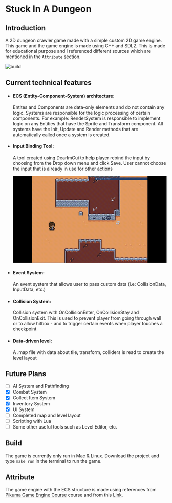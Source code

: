 # Stuck In A Dungeon
## Introduction
A 2D dungeon crawler game made with a simple custom 2D game engine. This game and the game engine is made using C++ and SDL2. This is made for educational purpose and I referenced different sources which are mentioned in the `Attribute` section.

<img src="https://github.com/ngol0/DungeonStuck/blob/main/gameplay.gif" width="900" title="build">

## Current technical features
  * #### ECS (Entity-Component-System) architecture:
    Entites and Components are data-only elements and do not contain any logic. Systems are responsible for the logic processing of certain components. For example: RenderSystem is responsible to implement logic on any Entities that have the Sprite and Transform component. All systems have the Init, Update and Render methods that are automatically called once a system is created.

 * #### Input Binding Tool:
   A tool created using DearImGui to help player rebind the input by choosing from the Drop down menu and click Save. User cannot choose the input that is already in use for other actions

   <img src="https://github.com/ngol0/DungeonStuck/blob/main/input.gif" width="900" title="build">

 * #### Event System:
   An event system that allows user to pass custom data (i.e: CollisionData, InputData, etc.)
   
 * #### Collision System:
   Collision system with OnCollisionEnter, OnCollisionStay and OnCollisionExit. This is used to prevent player from going through wall or to allow hitbox - and to trigger certain events when player touches a checkpoint

 * #### Data-driven level:
   A .map file with data about tile, transform, colliders is read to create the level layout

## Future Plans
- [ ] AI System and Pathfinding
- [x] Combat System
- [x] Collect Item System
- [x] Inventory System
- [x] UI System
- [ ] Completed map and level layout
- [ ] Scripting with Lua
- [ ] Some other useful tools such as Level Editor, etc.

## Build
The game is currently only run in Mac & Linux. Download the project and type `make run` in the terminal to run the game.

## Attribute
The game engine with the ECS structure is made using references from [Pikuma Game Engine Course](https://pikuma.com/courses/cpp-2d-game-engine-development) course and from this [Link](https://www.david-colson.com/2020/02/09/making-a-simple-ecs.html).
